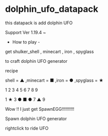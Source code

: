 # dolphin_ufo_datapack
this datapack is add dolphin UFO

Support Ver 1.19.4 ~ 

- How to play -

get shulker_shell , minecart , iron , spyglass

to craft dolphin UFO generator 

recipe

shell = ▲ ,minecart = ■ ,iron = ● ,spyglass = ★

1 2 3
4 5 6
7 8 9

1 ★ 3
● ■  ●
7 ▲ 9

Wow !! I just get SpawnEGG!!!!!!!!!!

Spawn dolphin UFO generator

rightclick to ride UFO

